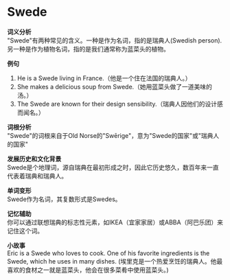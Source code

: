# Swede

**词义分析**  
"Swede"有两种常见的含义。一种是作为名词，指的是瑞典人(Swedish person). 另一种是作为植物名词，指的是我们通常称为蓝菜头的植物。

  

**例句**

  

1.  He is a Swede living in France.（他是一个住在法国的瑞典人。）
2.  She makes a delicious soup from Swede.（她用蓝菜头做了一道美味的汤。）
3.  The Swede are known for their design sensibility.（瑞典人因他们的设计感而闻名。）

  

**词根分析**  
"Swede"的词根来自于Old Norse的"Swērige"，意为"Swede的国家"或"瑞典人的国家"

  

**发展历史和文化背景**  
Swede是个地理词，源自瑞典在最初形成之时，因此它历史悠久，数百年来一直代表着瑞典和瑞典人。

  

**单词变形**  
Swede作为名词，其复数形式是Swedes。

  

**记忆辅助**  
你可以通过联想瑞典的标志性元素，如IKEA（宜家家居）或ABBA（阿巴乐团）来记住这个词。

  

**小故事**  
Eric is a Swede who loves to cook. One of his favorite ingredients is the Swede, which he uses in many dishes. (埃里克是一个热爱烹饪的瑞典人。他最喜欢的食材之一就是蓝菜头，他会在很多菜肴中使用蓝菜头。)
